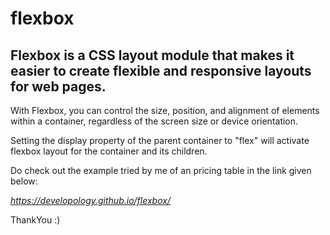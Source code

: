 # flexbox

 <h2>Flexbox is a CSS layout module that makes it easier to create flexible and responsive layouts for web pages.</h2>
 
 With Flexbox, you can control the size, position, and alignment of elements within a container, regardless of the screen size or device orientation.
 
 Setting the display property of the parent container to "flex" will activate flexbox layout for the container and its children.
  
 Do check out the example tried by me of an pricing table in the link given below:
 
 <i>https://developology.github.io/flexbox/ </i>
 
 ThankYou :)
 
 
